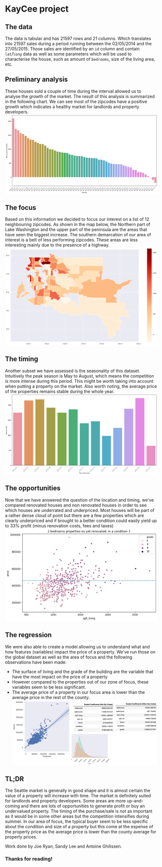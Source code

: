 # KayCee project

## The data
The data is tabular and has 21597 rows and 21 columns. Which translates into 21597 sales during a period running between the 02/05/2014 and the 27/05/2015. Those sales are identified by an `id` column and contain `lat`/`long` data as well as some parameters which will be used to characterise the house, such as amount of `bedrooms`, size of the living area, etc.


## Preliminary analysis
These houses sold a couple of time during the interval allowed us to analyse the growth of the market. The result of this analysis is summarized in the following chart. We can see most of the zipcodes have a positive growth which indicates a healthy market for landlords and property developers.
![RateOfPriceIncrease.png](RateOfPriceIncrease.png)

## The focus
Based on this information we decided to focus our interest on a list of 12 neighbouring zipcodes. As shown in the map below, the Northern part of Lake Washington and the upper part of the peninsula are the areas that have seen the biggest increase. The southern demarcation of our area of interest is a belt of less performing zipcodes. These areas are less interesting mainly due to the presence of a highway.
![HotZipcodesMap.png](HotZipcodesMap.png)

## The timing
Another subset we have assessed is the seasonality of this dataset. Intuitively the peak season is May to August, which means the competition is more intense during this period. This might be worth taking into account when putting a property on the market. Also worth noting, the average price of the properties remains stable during the whole year.
![Seasonality.png](Seasonality.png)

## The opportunities
Now that we have answered the question of the location and timing, we've compared renovated houses and non renovated houses in order to see which houses are underrated and underpriced. Most houses will be part of a rather dense cloud of point but there are a few properties which are clearly underpriced and if brought to a better condition could easily yield up to 33% profit (minus renovation costs, fees and taxes)
![Opportunities.png](Opportunities.png)

## The regression
We were also able to create a model allowing us to understand what and how features (variables) impact the price of a property. We've run those on the global dataset as well as the area of focus and the following observations have been made:
* The surface of living and the grade of the building are the variable that have the most impact on the price of a property
* However compared to the properties out of our zone of focus, these variables seem to be less significant.
* The average price of a property in our focus area is lower than the average price in the rest of the county.
![Models.png](Models.png)

## TL;DR
The Seattle market is generally in good shape and it is almost certain the value of a property will increase with time. The market is definitely suited for landlords and property developers. Some areas are more up-and-coming and there are lots of opportunities to generate profit or buy an undervalued property. The timing of the purchase/sale is not as important as it would be in some other areas but the competition intensifies during summer. In our area of focus, the typical buyer seem to be less specific about the condition and size of a property but this come at the expense of the property price as the average price is lower than the county average for property prices. 

Work done by Joe Ryan, Sandy Lee and Antoine Ghilissen.

### Thanks for reading!